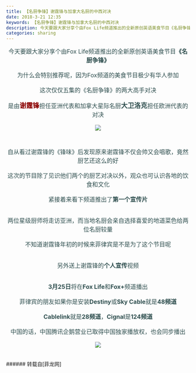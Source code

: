 ```yaml
---
title: 【名厨争锋】谢霆锋与加拿大名厨的中西对决
date: 2018-3-21 12:35
keywords: 【名厨争锋】谢霆锋与加拿大名厨的中西对决
description: 今天要跟大家分享个由Fox Life频道推出的全新原创英语美食节目《名厨争锋》为什么会特别推荐呢，因为Fox频道的美食节目极少有华人参加这次仅仅五集的《名厨争锋》的两大高手对决是由谢霆锋担任亚洲代表和加拿大星际名厨大卫洛克担任欧洲代表的对决自从看过谢霆锋的《锋味》后发现原来谢霆锋不仅会帅又会唱歌，竟然厨艺还这么的好这次的节目除了见识他们两个的厨艺对决以外，观众也可认识各地的饮食和文化紧接着来看下频道推出了第一个宣传片$('flv_TGu').innerHTML=(mobileplayer() ? "<iframe height='375' width='500' src='http://www.youtube.com/embed/DipfinmhBC4' frameborder=0 allowfullscreen></iframe>" : AC_FL_RunContent('width', '500', 'height', '375', 'allowNetworking', 'internal', 'allowScriptAccess', 'never', 'src', 'http://www.youtube.com/v/DipfinmhBC4&hl=zh_CN&fs=1', 'quality', 'high', 'bgcolor', '#ffffff', 'wmode', 'transparent', 'allowfullscreen', 'true'));两位星级厨师将走访亚洲，而当地名厨会亲自选择喜爱的地道菜色给两位名厨较量不知道谢霆锋年初的时候来菲律宾是不是为了这个节目呢$('flv_TCe').innerHTML=(mobileplayer() ? "<iframe height='375' width='500' src='http://www.youtube.com/embed/ZZY1aY0cTI4' frameborder=0 allowfullscreen></iframe>" : AC_FL_RunContent('width', '500', 'height', '375', 'allowNetworking', 'internal', 'allowScriptAccess', 'never', 'src', 'http://www.youtube.com/v/ZZY1aY0cTI4&hl=zh_CN&fs=1', 'quality', 'high', 'bgcolor', '#ffffff', 'wmode', 'transparent', 'allowfullscreen', 'true'));另外送上谢霆锋的个人宣传视频$('flv_w4r').innerHTML=(mobileplayer() ? "<iframe height='375' width='500' src='http://www.youtube.com/embed/gDqShHJMVLc' frameborder=0 allowfullscreen></iframe>" : AC_FL_RunContent('width', '500', 'height', '375', 'allowNetworking', 'internal', 'allowScriptAccess', 'never', 'src', 'http://www.youtube.com/v/gDqShHJMVLc&hl=zh_CN&fs=1', 'quality', 'high', 'bgcolor', '#ffffff', 'wmode', 'transparent', 'allowfullscreen', 'true'));3月25日将在Fox Life和Fox+频道播出菲律宾的朋友如果你是安装Destiny或Sky Cable就是48频道Cablelink就是28频道，Cignal是124频道中国的话，中国腾讯企鹅营业已取得中国独家播放权，也会同步播出
categories: sharing
---
```

<td class="t_f" id="postmessage_1200512">

<div align="center"><font size="3"><font color="#2f4f4f">今天要跟大家分享个由Fox Life频道推出的全新原创英语美食节目<strong>《名厨争锋》</strong></font></font></div><br/>
<div align="center"><font size="3"><font color="#2f4f4f">为什么会特别推荐呢，因为Fox频道的美食节目极少有华人参加</font></font></div><br/>
<div align="center"><font size="3"><font color="#2f4f4f">这次仅仅五集的《名厨争锋》的两大高手对决</font></font></div><br/>
<div align="center"><font color="#2f4f4f"><font size="3">是由</font></font><strong><font size="4"><font color="#8b0000">谢霆锋</font></font></strong><font color="#2f4f4f"><font size="3">担任亚洲代表和加拿大星际名厨</font><strong><font size="4">大卫洛克</font></strong><font size="3">担任欧洲代表的对决</font></font></div><br/>
<div align="center"><font size="3"><font color="#2f4f4f">

<img aid="791739" data-cf-modified-4daa2d052204e29a0d9348e7-="" file="data/attachment/forum/201803/21/115443kzdxoxojpemgnupo.jpg.thumb.jpg" id="aimg_791739" inpost="1" onclick="" onmouseover="" src="http://www.flw.ph/data/attachment/forum/201803/21/115443kzdxoxojpemgnupo.jpg" style="cursor:pointer" zoomfile="data/attachment/forum/201803/21/115443kzdxoxojpemgnupo.jpg"/>


</font></font></div><br/>
<div align="center"><font size="3"><font color="#2f4f4f">自从看过谢霆锋的《锋味》后发现原来谢霆锋不仅会帅又会唱歌，竟然厨艺还这么的好</font></font></div><br/>
<div align="center"><font size="3"><font color="#2f4f4f">这次的节目除了见识他们两个的厨艺对决以外，观众也可认识各地的饮食和文化</font></font></div><br/>
<div align="center"><font size="3"><font color="#2f4f4f">紧接着来看下频道推出了<strong>第一个宣传片</strong></font></font></div><br/>
<div align="center"><font size="3"><font color="#2f4f4f"><span id="flv_TGu"></span><script reload="1" type="4daa2d052204e29a0d9348e7-text/javascript">$('flv_TGu').innerHTML=(mobileplayer() ? "<iframe height='375' width='500' src='http://www.youtube.com/embed/DipfinmhBC4' frameborder=0 allowfullscreen></iframe>" : AC_FL_RunContent('width', '500', 'height', '375', 'allowNetworking', 'internal', 'allowScriptAccess', 'never', 'src', 'http://www.youtube.com/v/DipfinmhBC4&hl=zh_CN&fs=1', 'quality', 'high', 'bgcolor', '#ffffff', 'wmode', 'transparent', 'allowfullscreen', 'true'));</script></font></font></div><br/>
<div align="center"><font size="3"><font color="#2f4f4f">两位星级厨师将走访亚洲，而当地名厨会亲自选择喜爱的地道菜色给两位名厨较量</font></font></div><br/>
<div align="center"><font size="3"><font color="#2f4f4f">不知道谢霆锋年初的时候来菲律宾是不是为了这个节目呢</font></font></div><br/>
<div align="center"><font size="3"><font color="#2f4f4f"><span id="flv_TCe"></span><script reload="1" type="4daa2d052204e29a0d9348e7-text/javascript">$('flv_TCe').innerHTML=(mobileplayer() ? "<iframe height='375' width='500' src='http://www.youtube.com/embed/ZZY1aY0cTI4' frameborder=0 allowfullscreen></iframe>" : AC_FL_RunContent('width', '500', 'height', '375', 'allowNetworking', 'internal', 'allowScriptAccess', 'never', 'src', 'http://www.youtube.com/v/ZZY1aY0cTI4&hl=zh_CN&fs=1', 'quality', 'high', 'bgcolor', '#ffffff', 'wmode', 'transparent', 'allowfullscreen', 'true'));</script></font></font></div><br/>
<div align="center"><font size="3"><font color="#2f4f4f">另外送上谢霆锋的<strong>个人宣传</strong>视频</font></font></div><br/>
<div align="center"><font size="3"><font color="#2f4f4f"><span id="flv_w4r"></span><script reload="1" type="4daa2d052204e29a0d9348e7-text/javascript">$('flv_w4r').innerHTML=(mobileplayer() ? "<iframe height='375' width='500' src='http://www.youtube.com/embed/gDqShHJMVLc' frameborder=0 allowfullscreen></iframe>" : AC_FL_RunContent('width', '500', 'height', '375', 'allowNetworking', 'internal', 'allowScriptAccess', 'never', 'src', 'http://www.youtube.com/v/gDqShHJMVLc&hl=zh_CN&fs=1', 'quality', 'high', 'bgcolor', '#ffffff', 'wmode', 'transparent', 'allowfullscreen', 'true'));</script></font></font></div><br/>
<div align="center"><font size="3"><font color="#2f4f4f"><strong>3月25日</strong>将在<strong>Fox Life</strong>和<strong>Fox+</strong>频道播出</font></font></div><br/>
<div align="center"><font size="3"><font color="#2f4f4f">菲律宾的朋友如果你是安装<strong>Destiny</strong>或<strong>Sky Cable</strong>就是<strong>48频道</strong></font></font></div><br/>
<div align="center"><font size="3"><font color="#2f4f4f"><strong>Cablelink</strong>就是<strong>28频道</strong>，<strong>Cignal</strong>是<strong>124频道</strong></font></font></div><br/>
<div align="center"><font size="3"><font color="#2f4f4f">中国的话，中国腾讯企鹅营业已取得中国独家播放权，也会同步播出</font></font></div><br/>
<div align="center">

<img aid="791738" data-cf-modified-4daa2d052204e29a0d9348e7-="" file="data/attachment/forum/201803/21/115439qh079h6cnrx77cpr.jpg.thumb.jpg" id="aimg_791738" inpost="1" onclick="" onmouseover="" src="http://www.flw.ph/data/attachment/forum/201803/21/115439qh079h6cnrx77cpr.jpg" style="cursor:pointer" zoomfile="data/attachment/forum/201803/21/115439qh079h6cnrx77cpr.jpg"/>


</div><br/>
<br/>
</td>
###### 转载自[菲龙网]